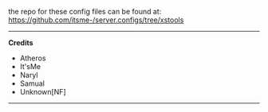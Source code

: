 the repo for these config files can be found at:
https://github.com/itsme-/server.configs/tree/xstools

--------

**Credits**
 - Atheros                                                                                                                                     
 - It'sMe
 - Naryl
 - Samual
 - Unknown[NF]

--------


